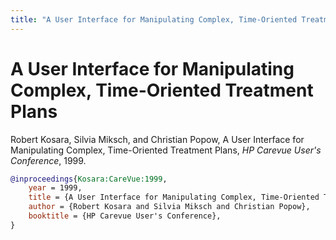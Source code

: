 ```yaml
---
title: "A User Interface for Manipulating Complex, Time-Oriented Treatment Plans"
---
```


# A User Interface for Manipulating Complex, Time-Oriented Treatment Plans

Robert Kosara, Silvia Miksch, and Christian Popow, A User Interface for Manipulating Complex, Time-Oriented Treatment Plans, _HP Carevue User's Conference_, 1999.


```bibtex
@inproceedings{Kosara:CareVue:1999,
	year = 1999,
	title = {A User Interface for Manipulating Complex, Time-Oriented Treatment Plans},
	author = {Robert Kosara and Silvia Miksch and Christian Popow},
	booktitle = {HP Carevue User's Conference},
}
```

